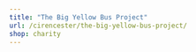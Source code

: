 ```yaml
---
title: "The Big Yellow Bus Project"
url: /cirencester/the-big-yellow-bus-project/
shop: charity
---
```

